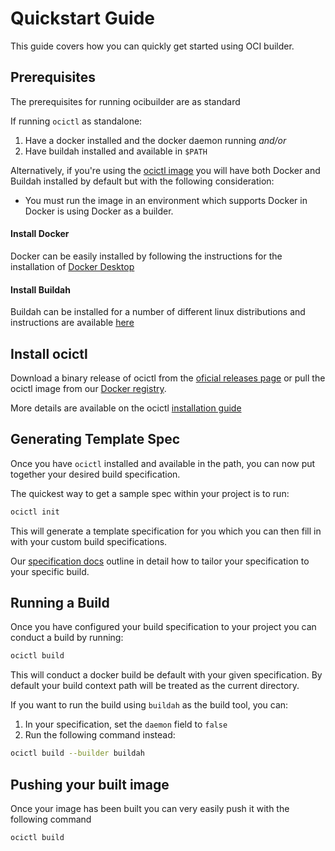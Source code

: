 # Quickstart Guide

This guide covers how you can quickly get started using OCI builder.

## Prerequisites

The prerequisites for running ocibuilder are as standard

If running `ocictl` as standalone:
1. Have a docker installed and the docker daemon running
*and/or*
2. Have buildah installed and available in `$PATH`

Alternatively, if you're using the [ocictl image](https://cloud.docker.com/u/ocibuilder/repository/docker/ocibuilder/ocictl) you will
have both Docker and Buildah installed by default but with the following consideration:

* You must run the image in an environment which supports Docker in Docker is using Docker as a builder.

#### Install Docker

Docker can be easily installed by following the instructions for the installation of [Docker Desktop](https://www.docker.com/products/docker-desktop)

#### Install Buildah

Buildah can be installed for a number of different linux distributions and instructions are available [here](https://github.com/containers/buildah/blob/master/install.md)

## Install ocictl

Download a binary release of ocictl from the [oficial releases page](https://github.com/ocibuilder/ocibuilder/releases) or pull the ocictl image from
our [Docker registry](https://cloud.docker.com/u/ocibuilder/repository/docker/ocibuilder/ocictl).

More details are available on the ocictl [installation guide](./INSTALL.md)

## Generating Template Spec

Once you have `ocictl` installed and available in the path, you can now put together your desired build specification.

The quickest way to get a sample spec within your project is to run:

```bash
ocictl init
```

This will generate a template specification for you which you can then fill in with your custom build specifications.

Our [specification docs](https://github.com/ocibuilder/docs/blob/master/spec/specification.md) outline in detail how to tailor your specification
to your specific build.

## Running a Build

Once you have configured your build specification to your project you can conduct a build by running:

```bash
ocictl build
```

This will conduct a docker build be default with your given specification. By default your build context path will be treated as the current
directory.

If you want to run the build using `buildah` as the build tool, you can:

1. In your specification, set the `daemon` field to `false`
2. Run the following command instead:

```bash
ocictl build --builder buildah
```

## Pushing your built image

Once your image has been built you can very easily push it with the following command

```bash
ocictl build
```


